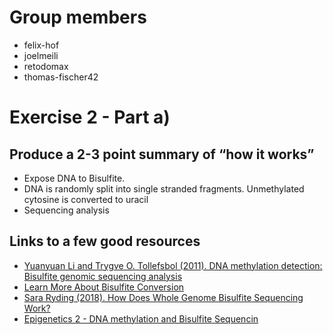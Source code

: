 Group members
=============

-   felix-hof
-   joelmeili
-   retodomax
-   thomas-fischer42

Exercise 2 - Part a)
====================

Produce a 2-3 point summary of “how it works”
---------------------------------------------

-   Expose DNA to Bisulfite. 
-   DNA is randomly split into single stranded fragments. Unmethylated cytosine is converted to uracil
-   Sequencing analysis

Links to a few good resources
-------------------------------------

-   [Yuanyuan Li and Trygve O. Tollefsbol (2011). DNA methylation
    detection: Bisulfite genomic sequencing
    analysis](https://www.ncbi.nlm.nih.gov/pmc/articles/PMC3233226/)
-   [Learn More About Bisulfite Conversion](https://www.zymoresearch.com/pages/bisulfite-beginner-guide#bisulfite_sequencing)
-   [Sara Ryding (2018). How Does Whole Genome Bisulfite Sequencing Work?](https://www.news-medical.net/life-sciences/How-Does-Whole-Genome-Bisulfite-Sequencing-Work.aspx)
-   [Epigenetics 2 - DNA methylation and Bisulfite Sequencin](https://youtu.be/5NEoqa-k3xM)
